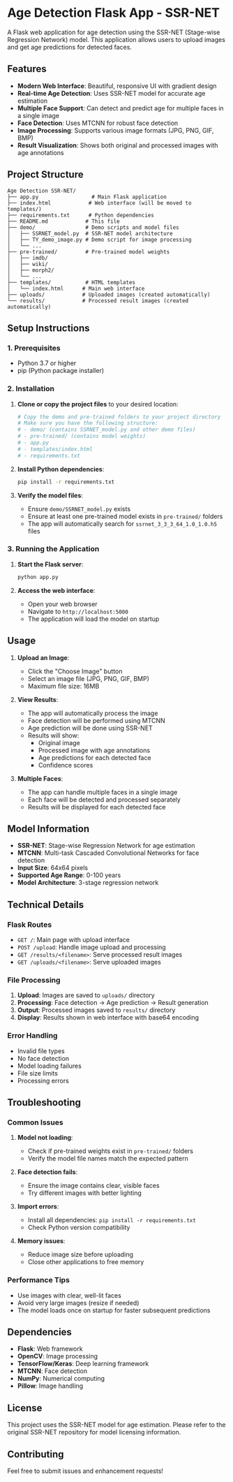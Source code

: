 # Age Detection Flask App - SSR-NET

A Flask web application for age detection using the SSR-NET (Stage-wise Regression Network) model. This application allows users to upload images and get age predictions for detected faces.

## Features

- **Modern Web Interface**: Beautiful, responsive UI with gradient design
- **Real-time Age Detection**: Uses SSR-NET model for accurate age estimation
- **Multiple Face Support**: Can detect and predict age for multiple faces in a single image
- **Face Detection**: Uses MTCNN for robust face detection
- **Image Processing**: Supports various image formats (JPG, PNG, GIF, BMP)
- **Result Visualization**: Shows both original and processed images with age annotations

## Project Structure

```
Age Detection SSR-NET/
├── app.py                 # Main Flask application
├── index.html            # Web interface (will be moved to templates/)
├── requirements.txt      # Python dependencies
├── README.md            # This file
├── demo/                # Demo scripts and model files
│   ├── SSRNET_model.py  # SSR-NET model architecture
│   ├── TY_demo_image.py # Demo script for image processing
│   └── ...
├── pre-trained/         # Pre-trained model weights
│   ├── imdb/
│   ├── wiki/
│   ├── morph2/
│   └── ...
├── templates/           # HTML templates
│   └── index.html      # Main web interface
├── uploads/            # Uploaded images (created automatically)
└── results/            # Processed result images (created automatically)
```

## Setup Instructions

### 1. Prerequisites

- Python 3.7 or higher
- pip (Python package installer)

### 2. Installation

1. **Clone or copy the project files** to your desired location:
   ```bash
   # Copy the demo and pre-trained folders to your project directory
   # Make sure you have the following structure:
   # - demo/ (contains SSRNET_model.py and other demo files)
   # - pre-trained/ (contains model weights)
   # - app.py
   # - templates/index.html
   # - requirements.txt
   ```

2. **Install Python dependencies**:
   ```bash
   pip install -r requirements.txt
   ```

3. **Verify the model files**:
   - Ensure `demo/SSRNET_model.py` exists
   - Ensure at least one pre-trained model exists in `pre-trained/` folders
   - The app will automatically search for `ssrnet_3_3_3_64_1.0_1.0.h5` files

### 3. Running the Application

1. **Start the Flask server**:
   ```bash
   python app.py
   ```

2. **Access the web interface**:
   - Open your web browser
   - Navigate to `http://localhost:5000`
   - The application will load the model on startup

## Usage

1. **Upload an Image**:
   - Click the "Choose Image" button
   - Select an image file (JPG, PNG, GIF, BMP)
   - Maximum file size: 16MB

2. **View Results**:
   - The app will automatically process the image
   - Face detection will be performed using MTCNN
   - Age prediction will be done using SSR-NET
   - Results will show:
     - Original image
     - Processed image with age annotations
     - Age predictions for each detected face
     - Confidence scores

3. **Multiple Faces**:
   - The app can handle multiple faces in a single image
   - Each face will be detected and processed separately
   - Results will be displayed for each detected face

## Model Information

- **SSR-NET**: Stage-wise Regression Network for age estimation
- **MTCNN**: Multi-task Cascaded Convolutional Networks for face detection
- **Input Size**: 64x64 pixels
- **Supported Age Range**: 0-100 years
- **Model Architecture**: 3-stage regression network

## Technical Details

### Flask Routes

- `GET /`: Main page with upload interface
- `POST /upload`: Handle image upload and processing
- `GET /results/<filename>`: Serve processed result images
- `GET /uploads/<filename>`: Serve uploaded images

### File Processing

1. **Upload**: Images are saved to `uploads/` directory
2. **Processing**: Face detection → Age prediction → Result generation
3. **Output**: Processed images saved to `results/` directory
4. **Display**: Results shown in web interface with base64 encoding

### Error Handling

- Invalid file types
- No face detection
- Model loading failures
- File size limits
- Processing errors

## Troubleshooting

### Common Issues

1. **Model not loading**:
   - Check if pre-trained weights exist in `pre-trained/` folders
   - Verify the model file names match the expected pattern

2. **Face detection fails**:
   - Ensure the image contains clear, visible faces
   - Try different images with better lighting

3. **Import errors**:
   - Install all dependencies: `pip install -r requirements.txt`
   - Check Python version compatibility

4. **Memory issues**:
   - Reduce image size before uploading
   - Close other applications to free memory

### Performance Tips

- Use images with clear, well-lit faces
- Avoid very large images (resize if needed)
- The model loads once on startup for faster subsequent predictions

## Dependencies

- **Flask**: Web framework
- **OpenCV**: Image processing
- **TensorFlow/Keras**: Deep learning framework
- **MTCNN**: Face detection
- **NumPy**: Numerical computing
- **Pillow**: Image handling

## License

This project uses the SSR-NET model for age estimation. Please refer to the original SSR-NET repository for model licensing information.

## Contributing

Feel free to submit issues and enhancement requests! 